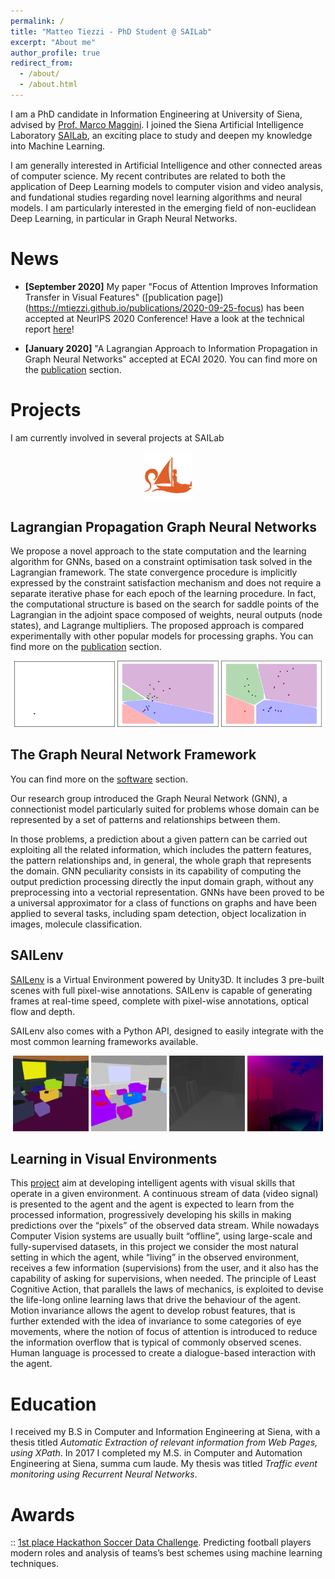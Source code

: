 ```yaml
---
permalink: /
title: "Matteo Tiezzi - PhD Student @ SAILab"
excerpt: "About me"
author_profile: true
redirect_from: 
  - /about/
  - /about.html
---
```




I am a PhD candidate in Information Engineering at University of Siena, advised by [Prof. Marco Maggini](http://sailab.diism.unisi.it/people/marco-maggini/).
I joined the Siena Artificial Intelligence Laboratory [SAILab](https://sailab.diism.unisi.it/), an exciting place to study and deepen my knowledge into Machine Learning.

I am generally interested in Artificial Intelligence and other connected areas of computer science.
My recent contributes are related to both the application of 
Deep Learning models to computer vision and video analysis, and fundational studies regarding novel learning algorithms and neural models.
I am particularly interested in the emerging field of non-euclidean Deep Learning, in particular in Graph Neural Networks.



News
====
- **[September 2020]** My paper "Focus of Attention Improves Information Transfer in Visual Features" ([publication page])(https://mtiezzi.github.io/publications/2020-09-25-focus) has been accepted at NeurIPS 2020 Conference! Have a look at the technical report [here](https://arxiv.org/abs/2006.09229)!

- **[January 2020]** "A Lagrangian Approach to Information Propagation in Graph Neural Networks" accepted at ECAI 2020. You can find more on the [publication](https://mtiezzi.github.io/publications/) section.


Projects
========

I am currently involved in several projects at SAILab

<p align="middle">
  <img src="../images/sailab.png" width="15%" />
</p>


Lagrangian Propagation Graph Neural Networks
--------------------------------------------

We propose a novel approach to the state computation and the learning algorithm for GNNs, based on a constraint optimisation task solved in the Lagrangian framework. The state convergence procedure is implicitly expressed by the constraint satisfaction mechanism and does not require a separate iterative phase for each epoch of the learning procedure. 
In fact, the computational structure is based on the search for saddle points of the Lagrangian in the adjoint space composed of weights, neural outputs (node states), and Lagrange multipliers. 
The proposed approach is compared experimentally with other popular models for processing graphs. 
You can find more on the [publication](https://mtiezzi.github.io/publications/) section.

<p align="middle">
  <img src="../images/fig_0.png" width="32%" />
  <img src="../images/fig_final200.png" width="32%" /> 
  <img src="../images/fig_final9900.png" width="32%" />
</p>


The Graph Neural Network Framework
----------------------------------
You can find more on the [software](https://mtiezzi.github.io/software/) section.

Our research group introduced the Graph Neural Network (GNN), a connectionist model particularly suited for problems whose domain can be represented by a set of patterns and relationships between them.

In those problems, a prediction about a given pattern can be carried out exploiting all the related information, which includes the pattern features, the pattern relationships and, in general, the whole graph that represents the domain. GNN peculiarity consists in its capability of computing the output prediction processing directly the input domain graph, without any preprocessing into a vectorial representation.
GNNs have been proved to be a universal approximator for a class of functions on graphs and have been applied to several tasks, including spam detection, object localization in images, molecule classification.

SAILenv
-------
[SAILenv](http://sailab.diism.unisi.it/sailenv/) is a Virtual Environment powered by Unity3D. It includes 3 pre-built scenes with full pixel-wise annotations. SAILenv is capable of generating frames at real-time speed, complete with pixel-wise annotations, optical flow and depth.

SAILenv also comes with a Python API, designed to easily integrate with the most common learning frameworks available.

<p align="middle">
  <img src="../images/instance-150x150.png" width="24%" />
  <img src="../images/category-150x150.png" width="24%" /> 
  <img src="../images/depth-150x150.png" width="24%" />
  <img src="../images/room02_flow-150x150.png" width="24%" />
</p>



Learning in Visual Environments
-------------------------------

This [project](http://sailab.diism.unisi.it/lve/) aim at developing intelligent agents with visual skills that operate in a given environment. A continuous stream of data (video signal) is presented to the agent and the agent is expected to learn from the processed information, progressively developing his skills in making predictions over the “pixels” of the observed data stream. While nowadays Computer Vision systems are usually built “offline”, using large-scale and fully-supervised datasets, in this project we consider the most natural setting in which the agent, while “living” in the observed environment, receives a few information (supervisions) from the user, and it also has the capability of asking for supervisions, when needed. The principle of Least Cognitive Action, that parallels the laws of mechanics, is exploited to devise the life-long online learning laws that drive the behaviour of the agent. Motion invariance allows the agent to develop robust features, that is further extended with the idea of invariance to some categories of eye movements, where the notion of focus of attention is introduced to reduce the information overflow that is typical of commonly observed scenes. Human language is processed to create a dialogue-based interaction with the agent.


Education
=========
I received my B.S in Computer and Information Engineering at Siena, with a thesis titled *Automatic Extraction of relevant information from Web Pages, using XPath*.
In 2017 I completed my M.S. in Computer and Automation Engineering at Siena, summa cum laude.
My thesis was titled *Traffic event monitoring using Recurrent Neural Networks*.

Awards
======

:: [1st place Hackathon Soccer Data Challenge](http://sailab.diism.unisi.it/first-place-at-sobigdata-soccer-data-challenge/).
Predicting football players modern roles and analysis of teams’s best schemes using machine learning techniques.

